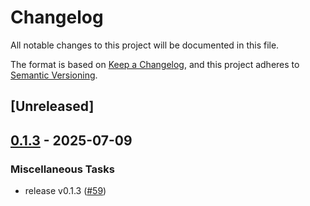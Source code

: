 # Changelog

All notable changes to this project will be documented in this file.

The format is based on [Keep a Changelog](https://keepachangelog.com/en/1.0.0/),
and this project adheres to [Semantic Versioning](https://semver.org/spec/v2.0.0.html).

## [Unreleased]

## [0.1.3](https://github.com/jwilger/eventcore/releases/tag/v0.1.3) - 2025-07-09

### Miscellaneous Tasks

- release v0.1.3 ([#59](https://github.com/jwilger/eventcore/pull/59))

